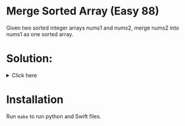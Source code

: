 # Merge Sorted Array (Easy 88)
Given two sorted integer arrays nums1 and nums2, merge nums2 into nums1 as
one sorted array.

# Solution:

<details><summary>Click here</summary>  
Write backwards to nums1. O(n) time, O(1) space.

<br></br>

</details>

# Installation
Run `make` to run python and Swift files.
